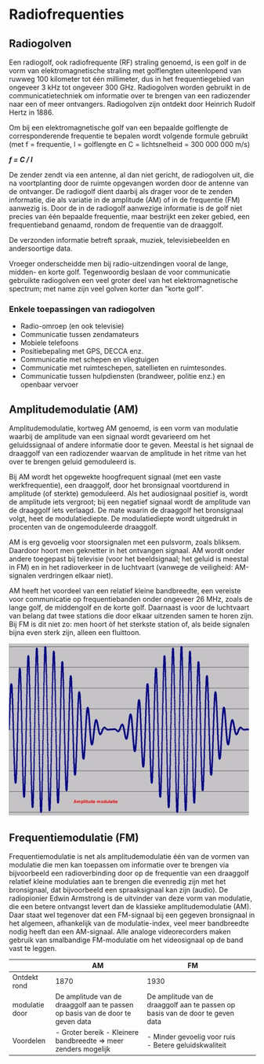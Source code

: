 # Radiofrequenties

## Radiogolven
Een radiogolf, ook radiofrequente (RF) straling genoemd, is een golf in de vorm van elektromagnetische straling met golflengten uiteenlopend van ruwweg 100 kilometer tot één millimeter, dus in het frequentiegebied van ongeveer 3 kHz tot ongeveer 300 GHz. Radiogolven worden gebruikt in de communicatietechniek om informatie over te brengen van een radiozender naar een of meer ontvangers. Radiogolven zijn ontdekt door Heinrich Rudolf Hertz in 1886.

Om bij een elektromagnetische golf van een bepaalde golflengte de corresponderende frequentie te bepalen wordt volgende formule gebruikt (met f = frequentie, l = golflengte en C = lichtsnelheid = 300 000 000 m/s)

***f = C / l***

De zender zendt via een antenne, al dan niet gericht, de radiogolven uit, die na voortplanting door de ruimte opgevangen worden door de antenne van de ontvanger. De radiogolf dient daarbij als drager voor de te zenden informatie, die als variatie in de amplitude (AM) of in de frequentie (FM) aanwezig is. Door de in de radiogolf aanwezige informatie is de golf niet precies van één bepaalde frequentie, maar bestrijkt een zeker gebied, een frequentieband genaamd, rondom de frequentie van de draaggolf.

De verzonden informatie betreft spraak, muziek, televisiebeelden en andersoortige data.

Vroeger onderscheidde men bij radio-uitzendingen vooral de lange, midden- en korte golf. Tegenwoordig beslaan de voor communicatie gebruikte radiogolven een veel groter deel van het elektromagnetische spectrum; met name zijn veel golven korter dan "korte golf".

### Enkele toepassingen van radiogolven

- Radio-omroep (en ook televisie)
- Communicatie tussen zendamateurs
- Mobiele telefoons
- Positiebepaling met GPS, DECCA enz.
- Communicatie met schepen en vliegtuigen
- Communicatie met ruimteschepen, satellieten en ruimtesondes.
- Communicatie tussen hulpdiensten (brandweer, politie enz.) en openbaar vervoer

## Amplitudemodulatie (AM)

Amplitudemodulatie, kortweg AM genoemd, is een vorm van modulatie waarbij de amplitude van een signaal wordt gevarieerd om het geluidssignaal of andere informatie door te geven. Meestal is het signaal de draaggolf van een radiozender waarvan de amplitude in het ritme van het over te brengen geluid gemoduleerd is.

Bij AM wordt het opgewekte hoogfrequent signaal (met een vaste werkfrequentie), een draaggolf, door het bronsignaal voortdurend in amplitude (of sterkte) gemoduleerd. Als het audiosignaal positief is, wordt de amplitude iets vergroot; bij een negatief signaal wordt de amplitude van de draaggolf iets verlaagd. De mate waarin de draaggolf het bronsignaal volgt, heet de modulatiediepte. De modulatiediepte wordt uitgedrukt in procenten van de ongemoduleerde draaggolf.

AM is erg gevoelig voor stoorsignalen met een pulsvorm, zoals bliksem. Daardoor hoort men geknetter in het ontvangen signaal. AM wordt onder andere toegepast bij televisie (voor het beeldsignaal; het geluid is meestal in FM) en in het radioverkeer in de luchtvaart (vanwege de veiligheid: AM-signalen verdringen elkaar niet).

AM heeft het voordeel van een relatief kleine bandbreedte, een vereiste voor communicatie op frequentiebanden onder ongeveer 26 MHz, zoals de lange golf, de middengolf en de korte golf. Daarnaast is voor de luchtvaart van belang dat twee stations die door elkaar uitzenden samen te horen zijn. Bij FM is dit niet zo: men hoort òf het sterkste station of, als beide signalen bijna even sterk zijn, alleen een fluittoon.

![AM](/assets/Amplitudemodulatie.jpg "AM")

## Frequentiemodulatie (FM)

Frequentiemodulatie is net als amplitudemodulatie één van de vormen van modulatie die men kan toepassen om informatie over te brengen via bijvoorbeeld een radioverbinding door op de frequentie van een draaggolf relatief kleine modulaties aan te brengen die evenredig zijn met het bronsignaal, dat bijvoorbeeld een spraaksignaal kan zijn (audio). De radiopionier Edwin Armstrong is de uitvinder van deze vorm van modulatie, die een betere ontvangst levert dan de klassieke amplitudemodulatie (AM). Daar staat wel tegenover dat een FM-signaal bij een gegeven bronsignaal in het algemeen, afhankelijk van de modulatie-index, veel meer bandbreedte nodig heeft dan een AM-signaal. Alle analoge videorecorders maken gebruik van smalbandige FM-modulatie om het videosignaal op de band vast te leggen.

|                | AM                                                                               | FM                                                                               |   |   |
|----------------|----------------------------------------------------------------------------------|----------------------------------------------------------------------------------|---|---|
| Ontdekt rond   | 1870                                                                             | 1930                                                                             |   |   |
| modulatie door | De amplitude van de  draaggolf aan te passen op basis van de door te  geven data | De amplitude van de  draaggolf aan te passen op basis van de door te  geven data |   |   |
| Voordelen      | - Groter bereik - Kleinere bandbreedte   => meer zenders mogelijk                | - Minder gevoelig voor   ruis - Betere geluidskwaliteit                          |   |   |
